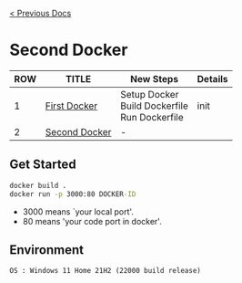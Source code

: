 [< Previous Docs](../README.md)

# Second Docker

| ROW | TITLE      | New Steps | Details |
| --- | ---------- | ----- | ------- |
| 1 | [First Docker](https://github.com/unchaptered/docker-and-kubernetes/tree/main/1.%20First%20Docker) | Setup Docker <br> Build Dockerfile <br> Run Dockerfile | init |
| 2 | [Second Docker]((https://github.com/unchaptered/docker-and-kubernetes/tree/main/1.%20Second%20Docker)) | - | 


## Get Started

```cmd
docker build .
docker run -p 3000:80 DOCKER-ID
```

- 3000 means `your local port'.
- 80 means 'your code port in docker'.

## Environment

```
OS : Windows 11 Home 21H2 (22000 build release)
```
